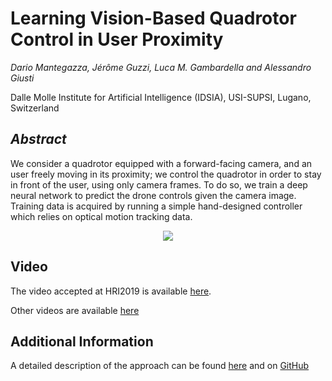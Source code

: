 # Learning Vision-Based Quadrotor Control in User Proximity
*Dario Mantegazza, Jérôme Guzzi, Luca M. Gambardella and Alessandro Giusti*

Dalle Molle Institute for Artificial Intelligence (IDSIA), USI-SUPSI, Lugano, Switzerland

## *Abstract*
We consider a quadrotor equipped with a forward-facing camera, and an user freely moving in its proximity; we control the quadrotor in order to stay in front of the user, using only camera frames. To do so, we train a deep neural network to predict the drone controls given the camera image. Training data is acquired by running a simple hand-designed controller which relies on optical motion tracking data.

<p align="center">
  <img src="/video/video_gif.gif"/>
</p>


## Video
The video accepted at HRI2019 is available [here](https://drive.switch.ch/index.php/s/MlEDrsuHcSl5Aw5).

Other videos are available [here](https://drive.switch.ch/index.php/s/hUaJcKEBGbGKDA4)

## Additional Information
 A detailed description of the approach can be found [here](https://arxiv.org/abs/1809.08881) and on [GitHub](https://github.com/idsia-robotics/proximity-quadrotor-learning)
